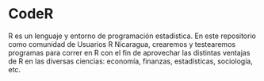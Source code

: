CodeR
=====

R es un lenguaje y entorno de programación estadística. En este repositorio como comunidad de Usuarios R Nicaragua, crearemos y testearemos programas para correr en R con el fin de aprovechar las distintas ventajas de R en las diversas ciencias: economía, finanzas, estadísticas, sociología, etc.
